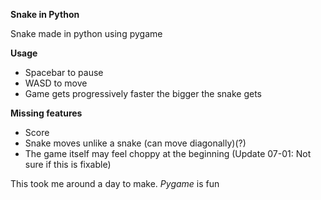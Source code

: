 <b>Snake in Python</b>

Snake made in python using pygame

<b>Usage</b>
<ul>
  <li>Spacebar to pause</li>
  <li>WASD to move</li>
  <li>Game gets progressively faster the bigger the snake gets</li>
</ul>

<b>Missing features</b>
<ul>
  <li>Score</li>
  <li>Snake moves unlike a snake (can move diagonally)(?)</li>
  <li>The game itself may feel choppy at the beginning (Update 07-01: Not sure if this is fixable)</li>
</ul>

This took me around a day to make. <i>Pygame</i> is fun
